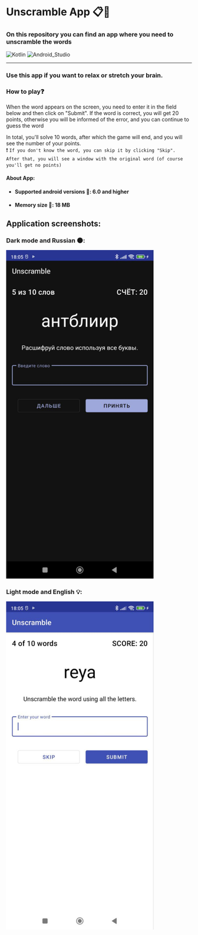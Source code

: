 # **Unscramble App** :clipboard::lock_with_ink_pen:
### On this repository you can find an app where you need to unscramble the words
![Kotlin](https://img.shields.io/badge/Kotlin-blueviolet?style=for-the-badge&logo=Kotlin&logoColor=blue) ![Android_Studio](https://img.shields.io/badge/Android_Studio-black?style=for-the-badge&logo=AndroidStudio&logoColor=green) 
___
### Use this app if you want to relax or stretch your brain.
### How to play:question:
When the word appears on the screen, you need to enter it in the field below and then click on "Submit".
If the word is correct, you will get 20 points, otherwise you will be informed of the error, and you can continue to guess the word   

In total, you'll solve 10 words, after which the game will end, and you will see the number of your points.  
:exclamation: ```If you don't know the word, you can skip it by clicking "Skip". 
After that, you will see a window with the original word (of course you'll get no points)```



#### About App:
- #### Supported android versions :hammer:: 6.0 and higher
- #### Memory size :minidisc:: 18 MB

## Application screenshots:

### Dark mode and Russian :new_moon::

<img src="screenshots/dark_ru.jpg" alt="Dark and Russian" width="400">

### Light mode and English :bulb::

<img src="screenshots/light_en.jpg" alt="Light and English" width="400">